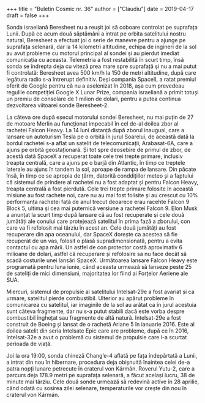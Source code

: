 +++
title = "Buletin Cosmic nr. 36"
author = ["Claudiu"]
date = 2019-04-17
draft = false
+++

Sonda israeliană Beresheet nu a reușit joi să coboare controlat pe suprafața Lunii. După ce acum două săptămâni a intrat pe orbita satelitului nostru natural, Beresheet a efectuat joi o serie de manevre pentru a ajunge pe suprafața selenară, dar la 14 kilometri altitudine, echipa de ingineri de la sol au avut probleme cu motorul principal al sondei și au pierdut imediat comunicația cu aceasta. Telemetria a fost restabilită în scurt timp, însă sonda se îndrepta deja cu viteză prea mare spre suprafață și nu a mai putut fi controlată: Beresheet avea 500 km/h la 150 de metri altitudine, după care legătura radio s-a întrerupt definitiv. Deși compania SpaceIL a ratat premiul oferit de Google pentru că nu a aselenizat în 2018, așa cum prevedeau regulile competiției Google X Lunar Prize, compania israeliană a primit totuși un premiu de consolare de 1 milion de dolari, pentru a putea continua dezvoltarea viitoarei sonde Beresheet-2.

La câteva ore după eșecul motorului sondei Beresheet, nu mai puțin de 27 de motoare Merlin au funcționat impecabil în cel de-al doilea zbor al rachetei Falcon Heavy. La 14 luni distanță după zborul inaugual, care a lansare un autoturism Tesla pe o orbită în jurul Soarelui, de această dată la bordul rachetei s-a aflat un satelit de telecomunicații, Arabasat-6A, care a ajuns pe orbită geostaționară. Și tot spre deosebire de primul de zbor, de acestă dată SpaceX a recuperat toate cele trei trepte primare, inclusiv treapta centrală, care a ajuns pe o barjă din Atlantic, în timp ce treptele laterale au ajuns în tandem la sol, aproape de rampa de lansare. Din păcate însă, în timp ce se apropia de țărm, datorită conddițiilor meteo și a faptului că sistemul de prindere al rachetei nu a fost adaptat și pentru Falcon Heavy, treapta centrală a fost pierdută. Cele trei trepte primare folosite în această misiune au fost rachete noi, care nu au mai fost folisite și au crescut cu 10% performanța rachetei față de anul trecut deoarece erau racehte Falcon 9 Block 5, ultima și cea mai puternică versiune a rachetei Falcon 9. Elon Musk a anunțat la scurt timp după lansare că au fost recuperate și cele două jumătăți ale conului care protejează satelitul în prima fază a zborului, con care va fi refolosit mai târziu în acest an. Cele două jumătăți au fost recuperare din apa oceanului, dar SpaceX dorește ca acestea să fie recuperat de un vas, folosit o plasă supradimensionată, pentru a evita contactul cu apa mării. Un astfel de con protector costă aproximativ 6 milioane de dolari, astfel că recuperare și refolosire sa nu face decât să scadă costurile unei lansări SpaceX. Următoarea lansare Falcon Heavy este programată pentru luna iunie, când aceasta urmează să lanseze peste 25 de sateliți de mici dimensiuni, majoritatea lor fiind ai Forțelor Aeriene ale SUA.

Miercuri, sistemul de propulsie al satelitului Intelsat-29e a fost avariat și ca urmare, satelitul pierde combustibil. Ulterior au apărut probleme în comunicarea cu satelitul, iar imaginile de la sol au arătat ca în jurul acestuia sunt câteva fragmente, dar nu s-a putut stabili dacă este vorba despre combustibil înghețat sau fragmente de altă natură. Intelsat-29e a fost construit de Boeing și lansat de o rachetă Ariane 5 în ianuarie 2016. Este al doilea satelit din seria Intelsate Epic care are probleme, după ce în 2016, Intelsat-32e a avut o problemă cu sistemul de propulsie care i-a scurtat perioada de viață.

Joi la ora 19:00, sonda chineză Chang’e-4 aflată pe fața îndepărtată a Lunii, a intrat din nou în hibernare, procedura deja obișnuită înaintea celei de-a patra nopți lunare petrecute în craterul von Kármán. Roverul Yutu-2, care a parcurs deja 178.9 metri pe suprafața selenară, a făcut același lucru, 38 de minute mai târziu. Cele două sonde urmează să redevină active în 28 aprilie, când odată cu sosirea zilei selenare, temperaturile vor crește din nou în craterul von Kármán.